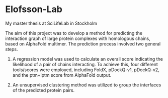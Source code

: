 # Elofsson-Lab
My master thesis at SciLifeLab in Stockholm

The aim of this project was to develop a method for predicting the interaction graph of large protein complexes with homologous chains, based on AlphaFold multimer. The prediction process involved two general steps.

1) A regression model was used to calculate an overall score indicating the likelihood of a pair of chains interacting. To achieve this, four different tools/scores were employed, including FoldX, pDockQ-v1, pDockQ-v2, and the ptm+iptm score from AlphaFold output.

2) An unsupervised clustering method was utilized to group the interfaces of the predicted protein pairs.
